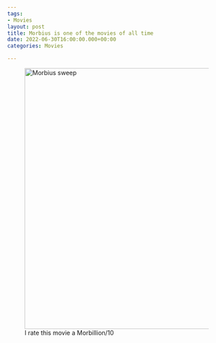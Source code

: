```yaml
---
tags:
- Movies
layout: post
title: Morbius is one of the movies of all time
date: 2022-06-30T16:00:00.000+00:00
categories: Movies

---
```

<figure>
<img src="https://cdn.discordapp.com/attachments/993410728088305734/993411042946318379/unknown.png" alt="Morbius sweep" style="width:600px;>
<figcaption>Fig. 1.0 - A testament to how groundbreaking this movie is</figcaption>  
</figure>

Last night, me and my bro finally watched **Marvel's _'Morbius.'_** And I'd say, out of all the Marvel movies, Morbius is definitely one of them.

The runtime of 1 hour and 44 minutes wasn't nearly enough. But oh well, I GUESS it's fine as long as they make a sequel.

<figure>
<img src="https://cdn.discordapp.com/attachments/993410728088305734/993411153181032468/ezgif-5-b701a1102f.gif" alt="Morbius changed me" style="width:600px;>
<figcaption>Fig. 2.0 - Me after Morbius</figcaption>
</figure>

##### I rate this movie a Morbillion/10